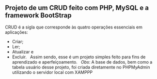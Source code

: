 ## **Projeto de um CRUD feito com PHP, MySQL e a framework BootStrap**
CRUD é a sigla que corresponde às quatro operações essenciais em aplicações: 
* Criar;
* Ler;
* Atualizar e
* Excluir.
  &nbsp;
  Assim sendo, esse é um projeto simples feito para fins de aprendizado e aperfeiçoamento.
  &nbsp;
_Obs_: A base de dados, bem como a tabela usuário desse projeto, foi criada diretamente no PHPMyAdmin utilizando o servidor local com XAMPPP
